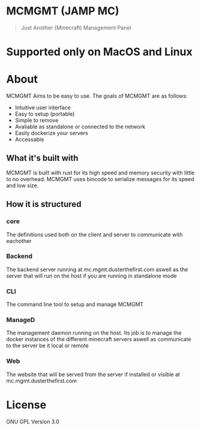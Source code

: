 # MCMGMT (JAMP MC)
> Just Another (Minecraft) Management Panel

# Supported only on MacOS and Linux

# About
MCMGMT Aims to be easy to use. The goals of MCMGMT are as follows:
* Intuitive user interface
* Easy to setup (portable)
* Simple to remove
* Avaliable as standalone or connected to the network
* Easily dockerize your servers
* Accessable

## What it's built with
MCMGMT is built with rust for its high speed and memory security with little to no overhead.
MCMGMT uses bincode to serialize messages for its speed and low size.

## How it is structured
### core
The definitions used both on the client and server to communicate with eachother
### Backend
The backend server running at mc.mgmt.dusterthefirst.com aswell as the server that will run on the host if you are running in standalone mode
### CLI
The command line tool to setup and manage MCMGMT
### ManageD
The management daemon running on the host. Its job is to manage the docker instances of the different minecraft servers aswell as communicate to the server be it local or remote
### Web
The website that will be served from the server if installed or visible at mc.mgmt.dusterthefirst.com

# License
GNU GPL Version 3.0

